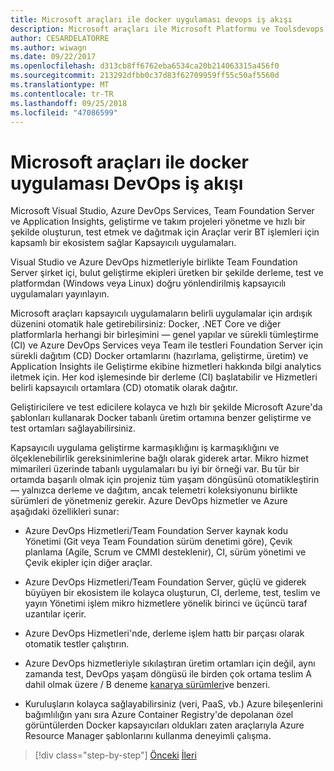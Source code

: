 ```yaml
---
title: Microsoft araçları ile docker uygulaması devops iş akışı
description: Microsoft araçları ile Microsoft Platformu ve Toolsdevops iş akışı ile kapsayıcı Docker uygulaması yaşam döngüsü
author: CESARDELATORRE
ms.author: wiwagn
ms.date: 09/22/2017
ms.openlocfilehash: d313cb8ff6762eba6534ca20b214063315a456f0
ms.sourcegitcommit: 213292dfbb0c37d83f62709959ff55c50af5560d
ms.translationtype: MT
ms.contentlocale: tr-TR
ms.lasthandoff: 09/25/2018
ms.locfileid: "47086599"
---
```

# <a name="docker-application-devops-workflow-with-microsoft-tools"></a>Microsoft araçları ile docker uygulaması DevOps iş akışı

Microsoft Visual Studio, Azure DevOps Services, Team Foundation Server ve Application Insights, geliştirme ve takım projeleri yönetme ve hızlı bir şekilde oluşturun, test etmek ve dağıtmak için Araçlar verir BT işlemleri için kapsamlı bir ekosistem sağlar Kapsayıcılı uygulamaları.

Visual Studio ve Azure DevOps hizmetleriyle birlikte Team Foundation Server şirket içi, bulut geliştirme ekipleri üretken bir şekilde derleme, test ve platformdan (Windows veya Linux) doğru yönlendirilmiş kapsayıcılı uygulamaları yayınlayın.

Microsoft araçları kapsayıcılı uygulamaların belirli uygulamalar için ardışık düzenini otomatik hale getirebilirsiniz: Docker, .NET Core ve diğer platformlarla herhangi bir birleşimini — genel yapılar ve sürekli tümleştirme (CI) ve Azure DevOps Services veya Team ile testleri Foundation Server için sürekli dağıtım (CD) Docker ortamlarını (hazırlama, geliştirme, üretim) ve Application Insights ile Geliştirme ekibine hizmetleri hakkında bilgi analytics iletmek için. Her kod işlemesinde bir derleme (CI) başlatabilir ve Hizmetleri belirli kapsayıcılı ortamlara (CD) otomatik olarak dağıtır.

Geliştiricilere ve test edicilere kolayca ve hızlı bir şekilde Microsoft Azure'da şablonları kullanarak Docker tabanlı üretim ortamına benzer geliştirme ve test ortamları sağlayabilirsiniz.

Kapsayıcılı uygulama geliştirme karmaşıklığını iş karmaşıklığını ve ölçeklenebilirlik gereksinimlerine bağlı olarak giderek artar. Mikro hizmet mimarileri üzerinde tabanlı uygulamaları bu iyi bir örneği var. Bu tür bir ortamda başarılı olmak için projeniz tüm yaşam döngüsünü otomatikleştirin — yalnızca derleme ve dağıtım, ancak telemetri koleksiyonunu birlikte sürümleri de yönetmeniz gerekir. Azure DevOps hizmetler ve Azure aşağıdaki özellikleri sunar:

-   Azure DevOps Hizmetleri/Team Foundation Server kaynak kodu Yönetimi (Git veya Team Foundation sürüm denetimi göre), Çevik planlama (Agile, Scrum ve CMMI desteklenir), CI, sürüm yönetimi ve Çevik ekipler için diğer araçlar.

-   Azure DevOps Hizmetleri/Team Foundation Server, güçlü ve giderek büyüyen bir ekosistem ile kolayca oluşturun, CI, derleme, test, teslim ve yayın Yönetimi işlem mikro hizmetlere yönelik birinci ve üçüncü taraf uzantılar içerir.

-   Azure DevOps Hizmetleri'nde, derleme işlem hattı bir parçası olarak otomatik testler çalıştırın.

-   Azure DevOps hizmetleriyle sıkılaştıran üretim ortamları için değil, aynı zamanda test, DevOps yaşam döngüsü ile birden çok ortama teslim A dahil olmak üzere / B deneme [kanarya sürümleri](https://martinfowler.com/bliki/CanaryRelease.html)ve benzeri.

-   Kuruluşların kolayca sağlayabilirsiniz (veri, PaaS, vb.) Azure bileşenlerini bağımlılığın yanı sıra Azure Container Registry'de depolanan özel görüntülerden Docker kapsayıcıları oldukları zaten araçlarıyla Azure Resource Manager şablonlarını kullanma deneyimli çalışma.


>[!div class="step-by-step"]
[Önceki](../design-develop-containerized-apps/set-up-windows-containers-with-powershell.md)
[İleri](docker-application-outer-loop-devops-workflow.md)
